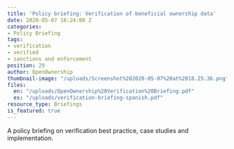 ```yaml
---
title: 'Policy briefing: Verification of beneficial ownership data'
date: 2020-05-07 16:24:00 Z
categories:
- Policy Briefing
tags:
- verification
- verified
- sanctions and enforcement
position: 29
author: OpenOwnership
thumbnail-image: "/uploads/Screenshot%202020-05-07%20at%2018.25.36.png"
files:
  en: "/uploads/OpenOwnership%20Verification%20Briefing.pdf"
  es: "/uploads/verification-briefing-spanish.pdf"
resource_type: Briefings
is_featured: true
---
```


A policy briefing on verification best practice, case studies and implementation.

